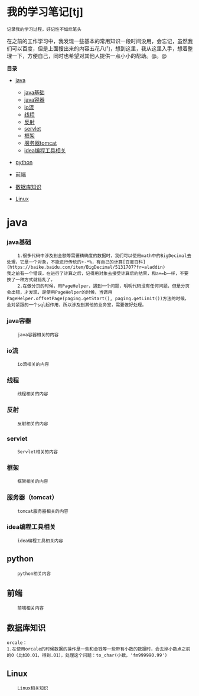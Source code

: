 **我的学习笔记[tj]**
================
`记录我的学习过程，好记性不如烂笔头`

在之前的工作学习中，我发现一些基本的常用知识一段时间没用，会忘记，虽然我们可以百度，但是上面搜出来的内容五花八门，想到这里，我从这里入手，想着整理一下，方便自己，同时也希望对其他人提供一点小小的帮助。@。@  


**目录**
 
+ [java](#java)
	+ [java基础](#java基础)
	+ [java容器](#java容器) 
	+ [io流](#io流)
	+  [线程](#线程)
	+ [反射](#反射)
	+ [servlet](#servlet)
	+ [框架](#框架)
	+ [服务器tomcat](#服务器tomcat)
	+ [idea编程工具相关](#idea编程工具相关)

+ [python](#python)

+ [前端](#前端)

+ [数据库知识](#数据库知识)

+ [Linux](#linux)



**java**
====
### java基础
		1.很多代码中涉及到金额等需要精确度的数据时，我们可以使用math中的BigDecimal去处理，它是一个对象，不能进行传统的+-*%，有自己的计算[百度百科](https://baike.baidu.com/item/BigDecimal/5131707?fr=aladdin)
	我之前有一个错误，在进行了计算之后，记得用对象去接受计算后的结果，和a+=b一样，不要换了一种方式就错乱了。
		2.在做分页的时候，用PageHelper，遇到一个问题，明明代码没有任何问题，但是分页会出错，才发现，是使用PageHelper的时候，当调用PageHelper.offsetPage(paging.getStart(), paging.getLimit())方法的时候，会对紧跟的一个sql起作用，所以涉及到其他的业务室，需要做好处理。
### java容器
		java容器相关的内容
### io流
		io流相关的内容
### 线程
		线程相关的内容
### 反射
		反射相关的内容
### servlet
		Servlet相关的内容
### 框架
		框架相关的内容
### 服务器（tomcat）
		tomcat服务器相关的内容
### idea编程工具相关
		idea编程工具相关内容

## python
		python相关内容

## 前端
		前端相关内容

## 数据库知识
	orcale：
	1.在使用orcale的时候数据的操作是一些和金钱等一些带有小数的数据时，会去掉小数点之前的0（比如0.01，得到.01），处理这个问题：to_char(小数，'fm999990.99')
	
## Linux
		Linux相关知识